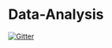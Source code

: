 # Data-Analysis

[![Gitter](https://badges.gitter.im/Data-Analysis-Bera/Lobby.svg)](https://gitter.im/Data-Analysis-Bera/Lobby?utm_source=badge&utm_medium=badge&utm_campaign=pr-badge&utm_content=badge)
